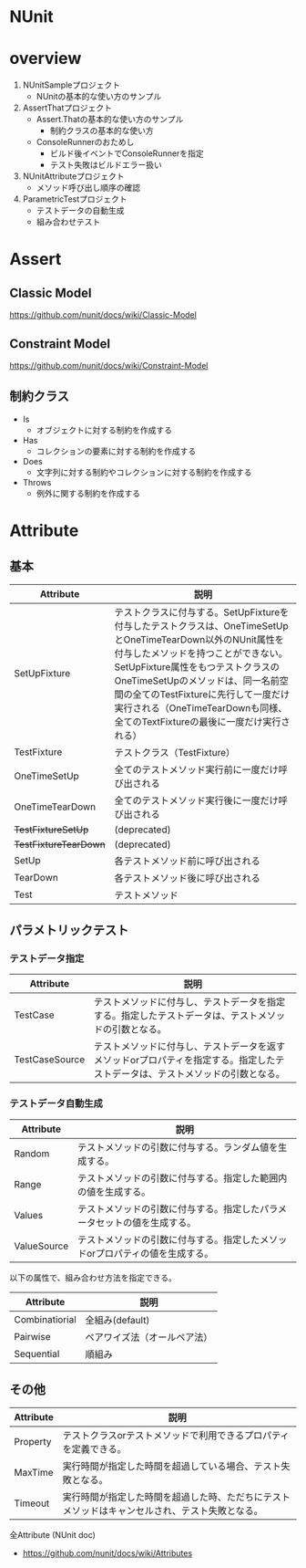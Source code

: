 # NUnit

# overview

1. NUnitSampleプロジェクト
    - NUnitの基本的な使い方のサンプル
1. AssertThatプロジェクト
    - Assert.Thatの基本的な使い方のサンプル
        - 制約クラスの基本的な使い方
    - ConsoleRunnerのおためし
        - ビルド後イベントでConsoleRunnerを指定
        - テスト失敗はビルドエラー扱い
1. NUnitAttributeプロジェクト
    - メソッド呼び出し順序の確認
1. ParametricTestプロジェクト
    - テストデータの自動生成
    - 組み合わせテスト

# Assert

## Classic Model

https://github.com/nunit/docs/wiki/Classic-Model

## Constraint Model

https://github.com/nunit/docs/wiki/Constraint-Model

## 制約クラス

- Is
    - オブジェクトに対する制約を作成する
- Has
    - コレクションの要素に対する制約を作成する
- Does
    - 文字列に対する制約やコレクションに対する制約を作成する
- Throws
    - 例外に関する制約を作成する

# Attribute

## 基本

|Attribute|説明|
|---|---|
|SetUpFixture|テストクラスに付与する。SetUpFixtureを付与したテストクラスは、OneTimeSetUpとOneTimeTearDown以外のNUnit属性を付与したメソッドを持つことができない。<br>SetUpFixture属性をもつテストクラスのOneTimeSetUpのメソッドは、同一名前空間の全てのTestFixtureに先行して一度だけ実行される（OneTimeTearDownも同様、全てのTextFixtureの最後に一度だけ実行される）|
|TestFixture|テストクラス（TestFixture）|
|OneTimeSetUp|全てのテストメソッド実行前に一度だけ呼び出される|
|OneTimeTearDown|全てのテストメソッド実行後に一度だけ呼び出される|
|~~TestFixtureSetUp~~|(deprecated)|
|~~TestFixtureTearDown~~|(deprecated)|
|SetUp|各テストメソッド前に呼び出される|
|TearDown|各テストメソッド後に呼び出される|
|Test|テストメソッド|

## パラメトリックテスト

### テストデータ指定

|Attribute|説明|
|---|---|
|TestCase|テストメソッドに付与し、テストデータを指定する。指定したテストデータは、テストメソッドの引数となる。|
|TestCaseSource|テストメソッドに付与し、テストデータを返すメソッドorプロパティを指定する。指定したテストデータは、テストメソッドの引数となる。|

### テストデータ自動生成

|Attribute|説明|
|---|---|
|Random|テストメソッドの引数に付与する。ランダム値を生成する。|
|Range|テストメソッドの引数に付与する。指定した範囲内の値を生成する。|
|Values|テストメソッドの引数に付与する。指定したパラメータセットの値を生成する。|
|ValueSource|テストメソッドの引数に付与する。指定したメソッドorプロパティの値を生成する。|

以下の属性で、組み合わせ方法を指定できる。

|Attribute|説明|
|---|---|
|Combinatiorial|全組み(default)|
|Pairwise|ペアワイズ法（オールペア法）|
|Sequential|順組み|

## その他

|Attribute|説明|
|---|---|
|Property|テストクラスorテストメソッドで利用できるプロパティを定義できる。|
|MaxTime|実行時間が指定した時間を超過している場合、テスト失敗となる。|
|Timeout|実行時間が指定した時間を超過した時、ただちにテストメソッドはキャンセルされ、テスト失敗となる。|


全Attribute (NUnit doc)
- https://github.com/nunit/docs/wiki/Attributes
